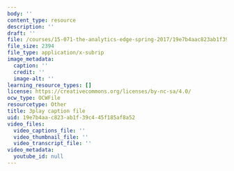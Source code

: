 ```yaml
---
body: ''
content_type: resource
description: ''
draft: ''
file: /courses/15-071-the-analytics-edge-spring-2017/19e7b4aac823ab1f39c445f185af8a52_eUZHMoJ1EJE.srt
file_size: 2394
file_type: application/x-subrip
image_metadata:
  caption: ''
  credit: ''
  image-alt: ''
learning_resource_types: []
license: https://creativecommons.org/licenses/by-nc-sa/4.0/
ocw_type: OCWFile
resourcetype: Other
title: 3play caption file
uid: 19e7b4aa-c823-ab1f-39c4-45f185af8a52
video_files:
  video_captions_file: ''
  video_thumbnail_file: ''
  video_transcript_file: ''
video_metadata:
  youtube_id: null
---
```

